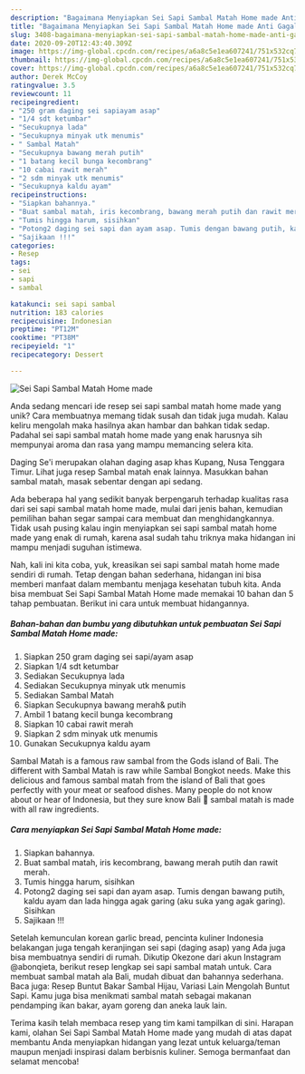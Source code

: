 ```yaml
---
description: "Bagaimana Menyiapkan Sei Sapi Sambal Matah Home made Anti Gagal"
title: "Bagaimana Menyiapkan Sei Sapi Sambal Matah Home made Anti Gagal"
slug: 3408-bagaimana-menyiapkan-sei-sapi-sambal-matah-home-made-anti-gagal
date: 2020-09-20T12:43:40.309Z
image: https://img-global.cpcdn.com/recipes/a6a8c5e1ea607241/751x532cq70/sei-sapi-sambal-matah-home-made-foto-resep-utama.jpg
thumbnail: https://img-global.cpcdn.com/recipes/a6a8c5e1ea607241/751x532cq70/sei-sapi-sambal-matah-home-made-foto-resep-utama.jpg
cover: https://img-global.cpcdn.com/recipes/a6a8c5e1ea607241/751x532cq70/sei-sapi-sambal-matah-home-made-foto-resep-utama.jpg
author: Derek McCoy
ratingvalue: 3.5
reviewcount: 11
recipeingredient:
- "250 gram daging sei sapiayam asap"
- "1/4 sdt ketumbar"
- "Secukupnya lada"
- "Secukupnya minyak utk menumis"
- " Sambal Matah"
- "Secukupnya bawang merah putih"
- "1 batang kecil bunga kecombrang"
- "10 cabai rawit merah"
- "2 sdm minyak utk menumis"
- "Secukupnya kaldu ayam"
recipeinstructions:
- "Siapkan bahannya."
- "Buat sambal matah, iris kecombrang, bawang merah putih dan rawit merah."
- "Tumis hingga harum, sisihkan"
- "Potong2 daging sei sapi dan ayam asap. Tumis dengan bawang putih, kaldu ayam dan lada hingga agak garing (aku suka yang agak garing). Sisihkan"
- "Sajikaan !!!"
categories:
- Resep
tags:
- sei
- sapi
- sambal

katakunci: sei sapi sambal 
nutrition: 183 calories
recipecuisine: Indonesian
preptime: "PT12M"
cooktime: "PT38M"
recipeyield: "1"
recipecategory: Dessert

---
```



![Sei Sapi Sambal Matah Home made](https://img-global.cpcdn.com/recipes/a6a8c5e1ea607241/751x532cq70/sei-sapi-sambal-matah-home-made-foto-resep-utama.jpg)

Anda sedang mencari ide resep sei sapi sambal matah home made yang unik? Cara membuatnya memang tidak susah dan tidak juga mudah. Kalau keliru mengolah maka hasilnya akan hambar dan bahkan tidak sedap. Padahal sei sapi sambal matah home made yang enak harusnya sih mempunyai aroma dan rasa yang mampu memancing selera kita.

Daging Se&#39;i merupakan olahan daging asap khas Kupang, Nusa Tenggara Timur. Lihat juga resep Sambal matah enak lainnya. Masukkan bahan sambal matah, masak sebentar dengan api sedang.

Ada beberapa hal yang sedikit banyak berpengaruh terhadap kualitas rasa dari sei sapi sambal matah home made, mulai dari jenis bahan, kemudian pemilihan bahan segar sampai cara membuat dan menghidangkannya. Tidak usah pusing kalau ingin menyiapkan sei sapi sambal matah home made yang enak di rumah, karena asal sudah tahu triknya maka hidangan ini mampu menjadi suguhan istimewa.


Nah, kali ini kita coba, yuk, kreasikan sei sapi sambal matah home made sendiri di rumah. Tetap dengan bahan sederhana, hidangan ini bisa memberi manfaat dalam membantu menjaga kesehatan tubuh kita. Anda bisa membuat Sei Sapi Sambal Matah Home made memakai 10 bahan dan 5 tahap pembuatan. Berikut ini cara untuk membuat hidangannya.

<!--inarticleads1-->

##### Bahan-bahan dan bumbu yang dibutuhkan untuk pembuatan Sei Sapi Sambal Matah Home made:

1. Siapkan 250 gram daging sei sapi/ayam asap
1. Siapkan 1/4 sdt ketumbar
1. Sediakan Secukupnya lada
1. Sediakan Secukupnya minyak utk menumis
1. Sediakan  Sambal Matah
1. Siapkan Secukupnya bawang merah&amp; putih
1. Ambil 1 batang kecil bunga kecombrang
1. Siapkan 10 cabai rawit merah
1. Siapkan 2 sdm minyak utk menumis
1. Gunakan Secukupnya kaldu ayam


Sambal Matah is a famous raw sambal from the Gods island of Bali. The different with Sambal Matah is raw while Sambal Bongkot needs. Make this delicious and famous sambal matah from the island of Bali that goes perfectly with your meat or seafood dishes. Many people do not know about or hear of Indonesia, but they sure know Bali 🙂 sambal matah is made with all raw ingredients. 

<!--inarticleads2-->

##### Cara menyiapkan Sei Sapi Sambal Matah Home made:

1. Siapkan bahannya.
1. Buat sambal matah, iris kecombrang, bawang merah putih dan rawit merah.
1. Tumis hingga harum, sisihkan
1. Potong2 daging sei sapi dan ayam asap. Tumis dengan bawang putih, kaldu ayam dan lada hingga agak garing (aku suka yang agak garing). Sisihkan
1. Sajikaan !!!


Setelah kemunculan korean garlic bread, pencinta kuliner Indonesia belakangan juga tengah keranjingan sei sapi (daging asap) yang Ada juga bisa membuatnya sendiri di rumah. Dikutip Okezone dari akun Instagram @abonqieta, berikut resep lengkap sei sapi sambal matah untuk. Cara membuat sambal matah ala Bali, mudah dibuat dan bahannya sederhana. Baca juga: Resep Buntut Bakar Sambal Hijau, Variasi Lain Mengolah Buntut Sapi. Kamu juga bisa menikmati sambal matah sebagai makanan pendamping ikan bakar, ayam goreng dan aneka lauk lain. 

Terima kasih telah membaca resep yang tim kami tampilkan di sini. Harapan kami, olahan Sei Sapi Sambal Matah Home made yang mudah di atas dapat membantu Anda menyiapkan hidangan yang lezat untuk keluarga/teman maupun menjadi inspirasi dalam berbisnis kuliner. Semoga bermanfaat dan selamat mencoba!

